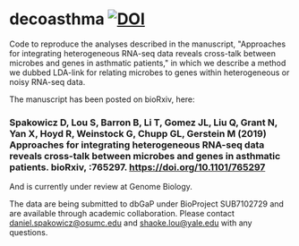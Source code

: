 # decoasthma [![DOI](https://zenodo.org/badge/255353495.svg)](https://zenodo.org/badge/latestdoi/255353495)
Code to reproduce the analyses described in the manuscript, "Approaches for integrating heterogeneous RNA-seq data reveals cross-talk between microbes and genes in asthmatic patients," in which we describe a method we dubbed LDA-link for relating microbes to genes within heterogeneous or noisy RNA-seq data. 

The manuscript has been posted on bioRxiv, here:

### Spakowicz D, Lou S, Barron B, Li T, Gomez JL, Liu Q, Grant N, Yan X, Hoyd R, Weinstock G, Chupp GL, Gerstein M (2019) Approaches for integrating heterogeneous RNA-seq data reveals cross-talk between microbes and genes in asthmatic patients. bioRxiv, :765297. https://doi.org/10.1101/765297

 And is currently under review at Genome Biology.

The data are being submitted to dbGaP under BioProject SUB7102729 and are available through academic collaboration. Please contact daniel.spakowicz@osumc.edu and shaoke.lou@yale.edu with any questions. 
